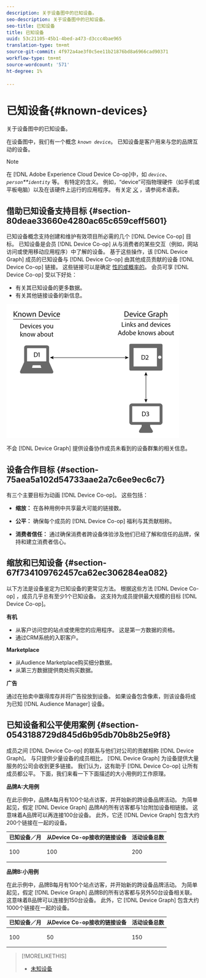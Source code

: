```yaml
---
description: 关于设备图中的已知设备。
seo-description: 关于设备图中的已知设备。
seo-title: 已知设备
title: 已知设备
uuid: 53c21105-45b1-4bed-a473-d3ccc4bae965
translation-type: tm+mt
source-git-commit: 4f972a4ae3f0c5ee11b21876bd8a6966cad90371
workflow-type: tm+mt
source-wordcount: '571'
ht-degree: 1%

---
```



# 已知设备{#known-devices}

关于设备图中的已知设备。

在设备图中，我们有一个概念 *`known device`*。 已知设备是客户用来与您的品牌互动的设备。

>[!NOTE]
>
>在 [!DNL Adobe Experience Cloud Device Co-op]中，如 *`device`*、 *`person`**`identity`* 等。 有特定的含义。 例如，“device”可指物理硬件（如手机或平板电脑）以及在该硬件上运行的应用程序。 有关定 [义](../glossary.md#glossgroup-0f47d7fbd76c4759801f565f341a386c) ，请参阅术语表。

## 借助已知设备支持目标 {#section-80deae33660e4280ac65c659ceff5601}

已知设备概念支持创建和维护有效项目所必需的几个 [!DNL Device Co-op] 目标。 已知设备是会员 [!DNL Device Co-op] 从与消费者的某些交互（例如，网站访问或使用移动应用程序）中了解的设备。 基于这些操作，该 [!DNL Device Graph] 成员的已知设备与 [!DNL Device Co-op] 由其他成员贡献的设备 [!DNL Device Co-op] 链接。 这些链接可以是确定 [性的或概率的](../processes/links.md#concept-58bb7ab25f904f5f98d645e35205c931)。 会员可享 [!DNL Device Co-op] 受以下好处：

* 有关其已知设备的更多数据。
* 有关其他链接设备的新信息。

![](assets/known-device.png)

不会 [!DNL Device Graph] 提供设备协作成员未看到的设备群集的相关信息。

## 设备合作目标 {#section-75aea5a102d54733aae2a7c6ee9ec6c7}

有三个主要目标为动画 [!DNL Device Co-op]。 这些包括：

* **缩放：** 在各种用例中共享最大可能的链接数。
* **公平：** 确保每个成员的 [!DNL Device Co-op] 福利与其贡献相称。

* **消费者信任：** 通过确保消费者跨设备体验涉及他们已经了解和信任的品牌，保持和建立消费者信心。

## 缩放和已知设备 {#section-67f734109762457ca62ec306284ea082}

以下方法是设备鉴定为已知设备的更常见方法。 根据这些方法 [!DNL Device Co-op] ，成员几乎总有至少1个已知设备。 这支持为成员提供最大规模的目标 [!DNL Device Co-op]。

**有机**

* 从客户访问您的站点或使用您的应用程序。 这是第一方数据的资格。
* 通过CRM系统的入职客户。

**Marketplace**

* 从Audience Marketplace购买细分数据。
* 从第三方数据提供商处购买数据。

**广告**

通过在拍卖中赢得库存并将广告投放到设备。 如果设备包含像素，则该设备将成为已知 [!DNL Audience Manager] 设备。

## 已知设备和公平使用案例 {#section-0543188729d845d6b95db70b8b25e9f8}

成员之间 [!DNL Device Co-op] 的联系与他们对公司的贡献相称 [!DNL Device Graph]。 与只提供少量设备的成员相比， [!DNL Device Graph] 为设备提供大量服务的公司会收到更多链接。 我们认为，这有助于 [!DNL Device Co-op] 让所有成员都公平。 下面，我们来看一下下面描述的大小用例的工作原理。

**品牌A:大用例**

在此示例中，品牌A每月有100个站点访客，并开始新的跨设备品牌活动。 为简单起见，假定 [!DNL Device Graph] 品牌A的所有访客都与1台附加设备相链接。 这意味着A品牌可以再连接100台设备。 此外，它还 [!DNL Device Graph] 包含大约200个链接在一起的设备。

<table id="table_78C38DC522F94BC38C1DB73740C058AC"> 
 <thead> 
  <tr> 
   <th colname="col1" class="entry"> 已知设备／月 </th> 
   <th colname="col2" class="entry"> 从Device Co-op接收的链接设备 </th> 
   <th colname="col3" class="entry"> 活动设备总数 </th> 
  </tr>
 </thead>
 <tbody> 
  <tr> 
   <td colname="col1"> <p>100 </p> </td> 
   <td colname="col2"> <p>100 </p> </td> 
   <td colname="col3"> <p>200 </p> </td> 
  </tr> 
 </tbody> 
</table>

**品牌B:小用例**

在此示例中，品牌B每月有100个站点访客，并开始新的跨设备品牌活动。 为简单起见，假定 [!DNL Device Graph] 品牌B的所有访客都与另外50台设备相关联。 这意味着B品牌可以连接到150台设备。 此外，它 [!DNL Device Graph] 包含大约1000个链接在一起的设备。

<table id="table_A6C9CCF9C6564A89BA7060E075A8E73C"> 
 <thead> 
  <tr> 
   <th colname="col1" class="entry"> 已知设备／月 </th> 
   <th colname="col2" class="entry"> 从Device Co-op接收的链接设备 </th> 
   <th colname="col3" class="entry"> 活动设备总数 </th> 
  </tr>
 </thead>
 <tbody> 
  <tr> 
   <td colname="col1"> <p>100 </p> </td> 
   <td colname="col2"> <p>50 </p> </td> 
   <td colname="col3"> <p>150 </p> </td> 
  </tr> 
 </tbody> 
</table>

>[!MORELIKETHIS]
>
>* [未知设备](../processes/unknown-device.md#concept-95090d341cdc4c22ba4319d79d8f6e40)

